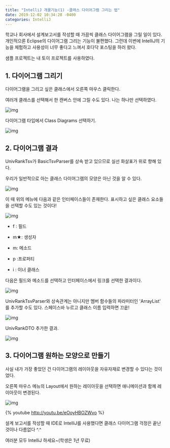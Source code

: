 ```yaml
---
title: "IntelliJ 개꿀기능(1) -클래스 다이어그램 그리는 법"
date: 2019-12-02 10:34:28 -0400
categories: IntelliJ
---
```


학교나 회사에서 설계보고서를 작성할 때 가끔씩 클래스 다이어그램을 그릴 일이 있다. 개인적으론 Eclipse의 다이어그램 그리는 기능이 불편했다. 그런데 이번에 IntelliJ의 기능을 체험하고 사용성이 너무 좋다고 느껴서 호다닥 포스팅을 하러 왔다.

샘플 프로젝트는 내 토이 프로젝트를 사용하였다.



## 1. 다이어그램 그리기

다이어그램을 그리고 싶은 클래스에서 오른쪽 마우스 클릭한다.

여러개 클래스를 선택해서 한 캔버스 안에 그릴 수도 있다. 나는 하나만 선택하였다.

![img](https://lh5.googleusercontent.com/l9dTMXw4cHfNt7jTSnBXmfHu6KGQLMQFlg4mo3Ex43qaikZJ4hJbF1G1YrfmhJ-wPRwtJzEH6ukxXjvzlHy-XNy_prZZePfpabp1yH2X1nO4550lUCwqlEnQ2bErai97LNIs3mTy)



다이어그램 타입에서 Class Diagrams 선택하기.

![img](https://lh6.googleusercontent.com/-cy867ppBNLRa790vBQtQitZ2HrQuw10kZq9hEQrVq_2UEtoC5m9JYx-6fqL33oka35KU7VOvuyNJjA_0n8esrmrRWdCYqanQuK5J9eckVHreehz5hniRH_g6acc-SCMnKVcr4DO)



## 2. 다이어그램 결과

UnivRankTsv가 BasicTsvParser를 상속 받고 있으므로 실선 화살표가 위로 향해 있다.

우리가 일반적으로 아는 클래스 다이어그램의 모양은 아닌 것을 알 수 있다. 

![img](https://lh5.googleusercontent.com/9vDHiYphzJf2eBKIoXtypbIGNC88obcrmLdc5OnT0HKCCpMowrYuRueYowqjE0i2e2ZRRuVEkHNOC5qZSaX1KJ3KteE7Z3sP-O6mbO4bQi_fYr4vq4mcRKqXOt095WrMOeYWzVMy)

이 때 위의 메뉴에 다음과 같은 인터페이스들이 존재한다. 표시하고 싶은 클래스 요소들을 선택할 수도 있는 것이다!

![img](https://lh3.googleusercontent.com/xm1fN5YVKeCR3CwEk1J72GbShodkyLbKu9og_zEm5iXRphV6hhY1c07Jz2Jj-DPMkXQ7CLVci2fc_JhfkxUkFctdL2piz7K55RRYj_LgGC7ZlBv9uRjg7TRxIEygmoAajS2mhtPS)

- f : 필드

- m★: 생성자

- m: 메소드

- p :프로퍼티

- i : 이너 클래스

  

다음은 필드와 메소드를 선택하고 인터페이스에서 링크를 선택한 결과이다.

![img](https://lh5.googleusercontent.com/KKccOm_bBOOSRT98XphPnN4TNAclvEjZjQ0YFITnHLg_DUE271qLcSwQOVdFm_b3VeiYaJobIDv6l5lIvWsxMYOHTWHrdcpqxP4cnxsUQY6S4KOO8K43aU6hdjBir-MY3H5rLFR-)

UnivRankTsvParser와 상속관계는 아니지만 멤버 함수들의 파라미터인 'ArrayList<UnivRankDTO>' 를 추가할 수도 있다. 스페이스바 누르고 클래스 이름 입력하면 끄읕!

 

![img](https://lh3.googleusercontent.com/YcMH0VTpkD2LZsfS1EZgyIFyw5AaYVvgYyzjlPH1n2OvLcglDDdjsnjgjmVaSTVog2IG4lW-aKSV8t1PzmH8grtyt4w3YIt9nm9eB4BgNQAYGEfe5kT0iQ-1fTygNvypQQ89dwVo)



UnivRankDTO 추가한 결과.

![img](https://lh3.googleusercontent.com/6e_Ki1rQZc_vaC6X1PPF3Vvl3Jo9gEz6riA8CdjA3vWYjG5zt98IN7SuOiBcW25ycO64VjfTpNhS27OiaYru-ISfX04QgKCphwQit5XWlGgcHVNZ3xpX-7JPzGodHC5hTy8JY5hT)

## 3. 다이어그램 원하는 모양으로 만들기

사실 내가 가장 좋았던 건 다이어그램의 레이아웃을 자유자재로 변경할 수 있다는 것이었다.

오른쪽 마우스 메뉴의 Layout에서 원하는 레이아웃을 선택하면 애니메이션과 함께 레이아웃이 변경된다.

![img](https://lh5.googleusercontent.com/nzJYKWsjFwZAX28ghi7NFtGavr1gdDVky_iZDKB5YK0S7UcFwyGAPaO9ebzA651XL2VFVKNF1GXxnV4UoCC60ZbbrOrMOM4eO42ohBaFmPR9-JfMBa7iazWaS2mg8IhB-2_Kd5UK)

{% youtube  http://youtu.be/eOoyHBOZWvo %}

설계 보고서를 작성할 때 IDE로 IntelliJ를 사용했다면 클래스 다이어그램 걱정은 끝난 것이나 다름없다 ^.^

여러분 모두 IntelliJ 하세요~(학생은 1년 무료)

